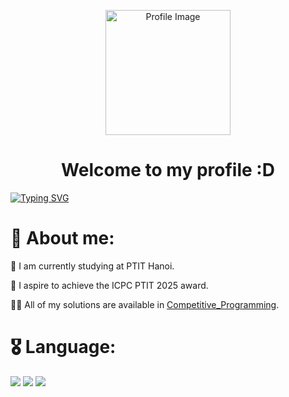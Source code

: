 <p align="center">
  <img src="https://camo.githubusercontent.com/b57464ccb2af5c3e7430e8a6358194b334350da05a79e731f2baf207242a6c76/68747470733a2f2f63646e2e6472696262626c652e636f6d2f75736572732f313738373332332f73637265656e73686f74732f31303039313937312f6d656469612f64343363303139626665666633346265383831363438316538343365613863312e706e67" alt="Profile Image" width="200"/>
  <br>
  <h1 align="center">Welcome to my profile :D</h3>
</p>

[![Typing SVG](https://readme-typing-svg.demolab.com?font=Fira+Code&pause=1000&color=FFFC00&width=435&lines=I'm+a+student+from+Viet+Nam;I'm+a+Passionate+Developer)](https://git.io/typing-svg)

# 💫 About me:
🔭 I am currently studying at PTIT Hanoi.

🔮 I aspire to achieve the ICPC PTIT 2025 award.

👨‍💻 All of my solutions are available in [Competitive_Programming](https://github.com/VuDinhLongg/Competitive_Programming).

# 🎖️ Language:
![](https://camo.githubusercontent.com/c3fd6682e8cca0f7c262a00f94ef0f65cadd0c8470669a2d7d6f3614e81b10c2/68747470733a2f2f696d672e736869656c64732e696f2f62616467652f632d2532333030353939432e7376673f7374796c653d666f722d7468652d6261646765266c6f676f3d63266c6f676f436f6c6f723d7768697465)
![](https://camo.githubusercontent.com/88e1b21c4e11afd4f06cfb2b510dbb3690dbd300fb1a6d4676fd553a70bafa82/68747470733a2f2f696d672e736869656c64732e696f2f62616467652f632b2b2d2532333030353939432e7376673f7374796c653d666f722d7468652d6261646765266c6f676f3d63253242253242266c6f676f436f6c6f723d7768697465)
![](https://camo.githubusercontent.com/0d0779a129f1dcf6c31613b701fe0646fd4e4d2ed2a7cbd61b27fd5514baa938/68747470733a2f2f696d672e736869656c64732e696f2f62616467652f707974686f6e2d3336373041303f7374796c653d666f722d7468652d6261646765266c6f676f3d707974686f6e266c6f676f436f6c6f723d666664643534)






